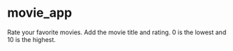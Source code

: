 # movie_app
Rate your favorite movies. Add the movie title and rating. 0 is the lowest and 10 is the highest.

